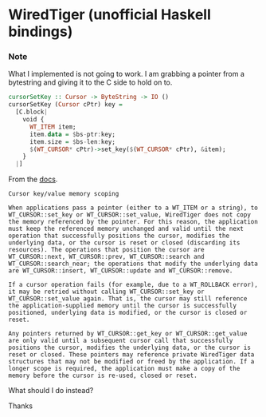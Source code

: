 # WiredTiger (unofficial Haskell bindings)

### Note

What I implemented is not going to work. I am grabbing a pointer from a
bytestring and giving it to the C side to hold on to.

```haskell
cursorSetKey :: Cursor -> ByteString -> IO ()
cursorSetKey (Cursor cPtr) key =
  [C.block|
    void {
      WT_ITEM item;
      item.data = $bs-ptr:key;
      item.size = $bs-len:key;
      $(WT_CURSOR* cPtr)->set_key($(WT_CURSOR* cPtr), &item);
    }
  |]
```

From the [docs](http://source.wiredtiger.com/3.2.1/cursor_ops.html#cursor_memory_scoping).

```
Cursor key/value memory scoping

When applications pass a pointer (either to a WT_ITEM or a string), to WT_CURSOR::set_key or WT_CURSOR::set_value, WiredTiger does not copy the memory referenced by the pointer. For this reason, the application must keep the referenced memory unchanged and valid until the next operation that successfully positions the cursor, modifies the underlying data, or the cursor is reset or closed (discarding its resources). The operations that position the cursor are WT_CURSOR::next, WT_CURSOR::prev, WT_CURSOR::search and WT_CURSOR::search_near; the operations that modify the underlying data are WT_CURSOR::insert, WT_CURSOR::update and WT_CURSOR::remove.

If a cursor operation fails (for example, due to a WT_ROLLBACK error), it may be retried without calling WT_CURSOR::set_key or WT_CURSOR::set_value again. That is, the cursor may still reference the application-supplied memory until the cursor is successfully positioned, underlying data is modified, or the cursor is closed or reset.

Any pointers returned by WT_CURSOR::get_key or WT_CURSOR::get_value are only valid until a subsequent cursor call that successfully positions the cursor, modifies the underlying data, or the cursor is reset or closed. These pointers may reference private WiredTiger data structures that may not be modified or freed by the application. If a longer scope is required, the application must make a copy of the memory before the cursor is re-used, closed or reset.
```

What should I do instead?

Thanks

